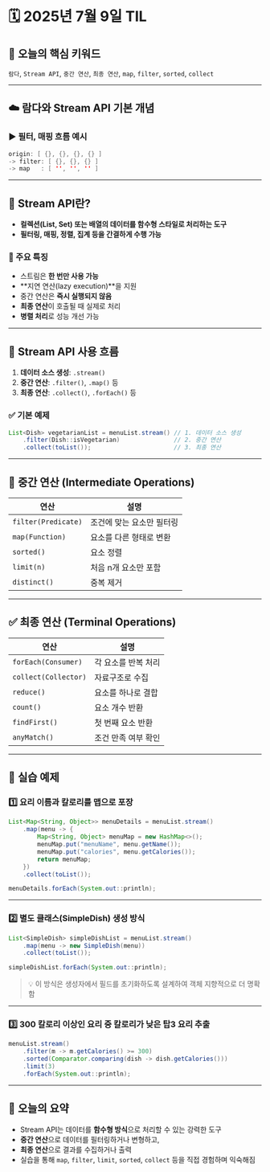 # 🗓️ 2025년 7월 9일 TIL

## 🔑 오늘의 핵심 키워드

`람다`, `Stream API`, `중간 연산`, `최종 연산`, `map`, `filter`, `sorted`, `collect`

---

## ☁️ 람다와 Stream API 기본 개념

### ▶️ 필터, 매핑 흐름 예시

```java
origin: [ {}, {}, {}, {} ]
-> filter: [ {}, {}, {} ]
-> map   : [ '', '', '' ]
```

---

## 🚀 Stream API란?

* **컬렉션(List, Set) 또는 배열의 데이터를 함수형 스타일로 처리하는 도구**
* **필터링, 매핑, 정렬, 집계 등을 간결하게 수행 가능**

### 📌 주요 특징

* 스트림은 **한 번만 사용 가능**
* \*\*지연 연산(lazy execution)\*\*을 지원
* 중간 연산은 **즉시 실행되지 않음**
* **최종 연산**이 호출될 때 실제로 처리
* **병렬 처리**로 성능 개선 가능

---

## 🧪 Stream API 사용 흐름

1. **데이터 소스 생성**: `.stream()`
2. **중간 연산**: `.filter()`, `.map()` 등
3. **최종 연산**: `.collect()`, `.forEach()` 등

### ✅ 기본 예제

```java
List<Dish> vegetarianList = menuList.stream() // 1. 데이터 소스 생성
    .filter(Dish::isVegetarian)               // 2. 중간 연산
    .collect(toList());                       // 3. 최종 연산
```

---

## 🔄 중간 연산 (Intermediate Operations)

| 연산                  | 설명             |
| ------------------- | -------------- |
| `filter(Predicate)` | 조건에 맞는 요소만 필터링 |
| `map(Function)`     | 요소를 다른 형태로 변환  |
| `sorted()`          | 요소 정렬          |
| `limit(n)`          | 처음 n개 요소만 포함   |
| `distinct()`        | 중복 제거          |

---

## ✅ 최종 연산 (Terminal Operations)

| 연산                   | 설명          |
| -------------------- | ----------- |
| `forEach(Consumer)`  | 각 요소를 반복 처리 |
| `collect(Collector)` | 자료구조로 수집    |
| `reduce()`           | 요소를 하나로 결합  |
| `count()`            | 요소 개수 반환    |
| `findFirst()`        | 첫 번째 요소 반환  |
| `anyMatch()`         | 조건 만족 여부 확인 |

---

## 🎯 실습 예제

### 1️⃣ 요리 이름과 칼로리를 맵으로 포장

```java
List<Map<String, Object>> menuDetails = menuList.stream()
    .map(menu -> {
        Map<String, Object> menuMap = new HashMap<>();
        menuMap.put("menuName", menu.getName());
        menuMap.put("calories", menu.getCalories());
        return menuMap;
    })
    .collect(toList());

menuDetails.forEach(System.out::println);
```

---

### 2️⃣ 별도 클래스(SimpleDish) 생성 방식

```java
List<SimpleDish> simpleDishList = menuList.stream()
    .map(menu -> new SimpleDish(menu))
    .collect(toList());

simpleDishList.forEach(System.out::println);
```

> 💡 이 방식은 생성자에서 필드를 초기화하도록 설계하여 객체 지향적으로 더 명확함

---

### 3️⃣ 300 칼로리 이상인 요리 중 칼로리가 낮은 탑3 요리 추출

```java
menuList.stream()
    .filter(m -> m.getCalories() >= 300)
    .sorted(Comparator.comparing(dish -> dish.getCalories()))
    .limit(3)
    .forEach(System.out::println);
```

---

## 📌 오늘의 요약

* Stream API는 데이터를 **함수형 방식**으로 처리할 수 있는 강력한 도구
* **중간 연산**으로 데이터를 필터링하거나 변형하고,
* **최종 연산**으로 결과를 수집하거나 출력
* 실습을 통해 `map`, `filter`, `limit`, `sorted`, `collect` 등을 직접 경험하며 익숙해짐
